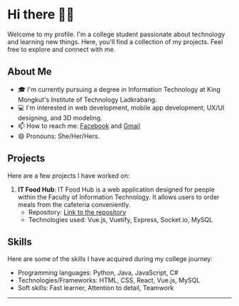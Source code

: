 # Hi there 👋😸

Welcome to my profile. I'm a college student passionate about technology and learning new things. Here, you'll find a collection of my projects. Feel free to explore and connect with me.

## About Me

- 🎓 I'm currently pursuing a degree in Information Technology at King Mongkut's Institute of Technology Ladkrabang.
- 💻 I'm interested in web development, mobile app development, UX/UI designing, and 3D modeling.
- 📫 How to reach me: [Facebook](https://www.facebook.com/profile.php?id=100004291367649) and [Gmail](mailto:kanlayakorn.yeenang@gmail.com)
- 😄 Pronouns: She/Her/Hers.

## Projects

Here are a few projects I have worked on:

1. **IT Food Hub**: IT Food Hub is a web application designed for people within the Faculty of Information Technology. It allows users to order meals from the cafeteria conveniently.
   - Repository: [Link to the repository](https://github.com/KanlayakornYeenang/IT-Food-Hub)
   - Technologies used: Vue.js, Vuetify, Express, Socket.io, MySQL

## Skills

Here are some of the skills I have acquired during my college journey:

- Programming languages: Python, Java, JavaScript, C#
- Technologies/Frameworks: HTML, CSS, React, Vue.js, MySQL
- Soft skills: Fast learner, Attention to detail, Teamwork

---
